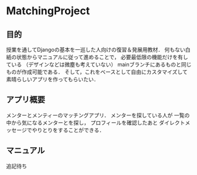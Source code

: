 # MatchingProject
## 目的
授業を通してDjangoの基本を一巡した人向けの復習＆発展用教材．
何もない白紙の状態からマニュアルに従って進めることで，
必要最低限の機能だけを有している
（デザインなどは微塵も考えていない）
mainブランチにあるものと同じものが作成可能である．
そして，これをベースとして自由にカスタマイズして素晴らしいアプリを作ってもらいたい．

## アプリ概要
メンターとメンティーのマッチングアプリ．
メンターを探している人が
一覧の中から気になるメンターとを探し，
プロフィールを確認したあと
ダイレクトメッセージでやりとりをすることができる．

## マニュアル
追記待ち




